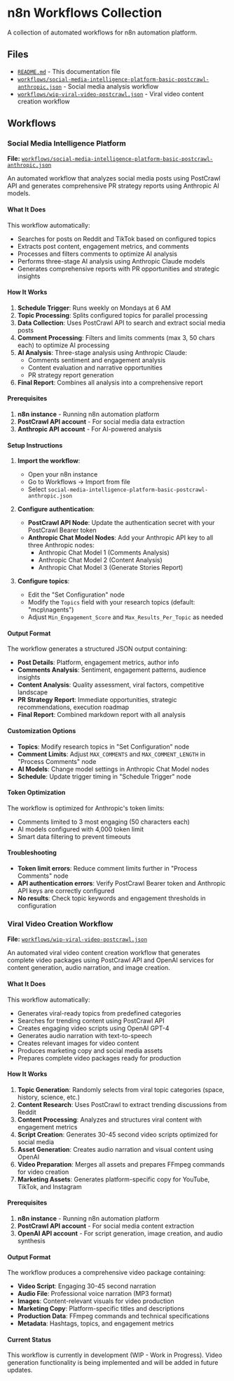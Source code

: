 # n8n Workflows Collection

A collection of automated workflows for n8n automation platform.

## Files

- [`README.md`](#readme) - This documentation file
- [`workflows/social-media-intelligence-platform-basic-postcrawl-anthropic.json`](#social-media-intelligence-platform) - Social media analysis workflow
- [`workflows/wip-viral-video-postcrawl.json`](#viral-video-creation) - Viral video content creation workflow

## Workflows

### Social Media Intelligence Platform

**File:** [`workflows/social-media-intelligence-platform-basic-postcrawl-anthropic.json`](./workflows/social-media-intelligence-platform-basic-postcrawl-anthropic.json)

An automated workflow that analyzes social media posts using PostCrawl API and generates comprehensive PR strategy reports using Anthropic AI models.

#### What It Does

This workflow automatically:
- Searches for posts on Reddit and TikTok based on configured topics
- Extracts post content, engagement metrics, and comments
- Processes and filters comments to optimize AI analysis
- Performs three-stage AI analysis using Anthropic Claude models
- Generates comprehensive reports with PR opportunities and strategic insights

#### How It Works

1. **Schedule Trigger**: Runs weekly on Mondays at 6 AM
2. **Topic Processing**: Splits configured topics for parallel processing  
3. **Data Collection**: Uses PostCrawl API to search and extract social media posts
4. **Comment Processing**: Filters and limits comments (max 3, 50 chars each) to optimize AI processing
5. **AI Analysis**: Three-stage analysis using Anthropic Claude:
   - Comments sentiment and engagement analysis
   - Content evaluation and narrative opportunities  
   - PR strategy report generation
6. **Final Report**: Combines all analysis into a comprehensive report

#### Prerequisites

1. **n8n instance** - Running n8n automation platform
2. **PostCrawl API account** - For social media data extraction
3. **Anthropic API account** - For AI-powered analysis

#### Setup Instructions

1. **Import the workflow**:
   - Open your n8n instance
   - Go to Workflows → Import from file
   - Select `social-media-intelligence-platform-basic-postcrawl-anthropic.json`

2. **Configure authentication**:
   - **PostCrawl API Node**: Update the authentication secret with your PostCrawl Bearer token
   - **Anthropic Chat Model Nodes**: Add your Anthropic API key to all three Anthropic nodes:
     - Anthropic Chat Model 1 (Comments Analysis)
     - Anthropic Chat Model 2 (Content Analysis)  
     - Anthropic Chat Model 3 (Generate Stories Report)

3. **Configure topics**:
   - Edit the "Set Configuration" node
   - Modify the `Topics` field with your research topics (default: "mcp\nagents")
   - Adjust `Min_Engagement_Score` and `Max_Results_Per_Topic` as needed

#### Output Format

The workflow generates a structured JSON output containing:

- **Post Details**: Platform, engagement metrics, author info
- **Comments Analysis**: Sentiment, engagement patterns, audience insights
- **Content Analysis**: Quality assessment, viral factors, competitive landscape
- **PR Strategy Report**: Immediate opportunities, strategic recommendations, execution roadmap
- **Final Report**: Combined markdown report with all analysis

#### Customization Options

- **Topics**: Modify research topics in "Set Configuration" node
- **Comment Limits**: Adjust `MAX_COMMENTS` and `MAX_COMMENT_LENGTH` in "Process Comments" node
- **AI Models**: Change model settings in Anthropic Chat Model nodes
- **Schedule**: Update trigger timing in "Schedule Trigger" node

#### Token Optimization

The workflow is optimized for Anthropic's token limits:
- Comments limited to 3 most engaging (50 characters each)
- AI models configured with 4,000 token limit
- Smart data filtering to prevent timeouts

#### Troubleshooting

- **Token limit errors**: Reduce comment limits further in "Process Comments" node
- **API authentication errors**: Verify PostCrawl Bearer token and Anthropic API keys are correctly configured
- **No results**: Check topic keywords and engagement thresholds in configuration

### Viral Video Creation Workflow

**File:** [`workflows/wip-viral-video-postcrawl.json`](./workflows/wip-viral-video-postcrawl.json)

An automated viral video content creation workflow that generates complete video packages using PostCrawl API and OpenAI services for content generation, audio narration, and image creation.

#### What It Does

This workflow automatically:
- Generates viral-ready topics from predefined categories
- Searches for trending content using PostCrawl API
- Creates engaging video scripts using OpenAI GPT-4
- Generates audio narration with text-to-speech
- Creates relevant images for video content
- Produces marketing copy and social media assets
- Prepares complete video packages ready for production

#### How It Works

1. **Topic Generation**: Randomly selects from viral topic categories (space, history, science, etc.)
2. **Content Research**: Uses PostCrawl to extract trending discussions from Reddit
3. **Content Processing**: Analyzes and structures viral content with engagement metrics
4. **Script Creation**: Generates 30-45 second video scripts optimized for social media
5. **Asset Generation**: Creates audio narration and visual content using OpenAI
6. **Video Preparation**: Merges all assets and prepares FFmpeg commands for video creation
7. **Marketing Assets**: Generates platform-specific copy for YouTube, TikTok, and Instagram

#### Prerequisites

1. **n8n instance** - Running n8n automation platform
2. **PostCrawl API account** - For social media content extraction
3. **OpenAI API account** - For script generation, image creation, and audio synthesis

#### Output Format

The workflow produces a comprehensive video package containing:
- **Video Script**: Engaging 30-45 second narration
- **Audio File**: Professional voice narration (MP3 format)
- **Images**: Content-relevant visuals for video production
- **Marketing Copy**: Platform-specific titles and descriptions
- **Production Data**: FFmpeg commands and technical specifications
- **Metadata**: Hashtags, topics, and engagement metrics

#### Current Status

This workflow is currently in development (WIP - Work in Progress). Video generation functionality is being implemented and will be added in future updates.